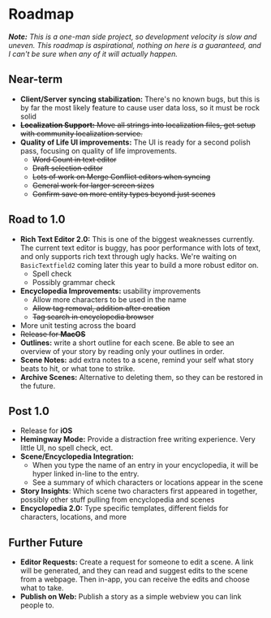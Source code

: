 # Roadmap

_**Note:** This is a one-man side project, so development velocity is slow and uneven. This roadmap is aspirational,
nothing
on here is a guaranteed, and I can't be sure when any of it will actually happen._

## Near-term

- **Client/Server syncing stabilization:** There's no known bugs, but this is by far the most likely feature to cause
  user data loss, so it must be rock solid
- ~~**Localization Support:** Move all strings into localization files, get setup with community localization service.~~
- **Quality of Life UI improvements:** The UI is ready for a second polish pass, focusing on quality of life
  improvements.
	- ~~Word Count in text editor~~
	- ~~Draft selection editor~~
	- ~~Lots of work on Merge Conflict editors when syncing~~
    - ~~General work for larger screen sizes~~
    - ~~Confirm save on more entity types beyond just scenes~~

## Road to 1.0

- **Rich Text Editor 2.0:** This is one of the biggest weaknesses currently. The current text editor is buggy, has poor
  performance with lots of text, and only supports rich text through ugly hacks. We're waiting
  on `BasicTextfield2`
  coming later this year to build a more robust editor on.
	- Spell check
	- Possibly grammar check
- **Encyclopedia Improvements:** usability improvements
	- Allow more characters to be used in the name
	- ~~Allow tag removal, addition after creation~~
	- ~~Tag search in encyclopedia browser~~
- More unit testing across the board
- ~~Release for **MacOS**~~
- **Outlines:** write a short outline for each scene. Be able to see an overview of your story by
  reading only your
  outlines in order.
- **Scene Notes:** add extra notes to a scene, remind your self what story beats to hit, or what
  tone to strike.
- **Archive Scenes:** Alternative to deleting them, so they can be restored in the future.

## Post 1.0

- Release for **iOS**
- **Hemingway Mode:** Provide a distraction free writing experience. Very little UI, no spell check, ect.
- **Scene/Encyclopedia Integration:**
    - When you type the name of an entry in your encyclopedia, it will be hyper linked in-line to the entry.
    - See a summary of which characters or locations appear in the scene
- **Story Insights**: Which scene two characters first appeared in together, possibly other stuff pulling from
  encyclopedia and scenes
- **Encyclopedia 2.0:** Type specific templates, different fields for characters, locations, and more

## Further Future

- **Editor Requests:** Create a request for someone to edit a scene. A link will be generated, and
  they can read and suggest
  edits to the scene from a webpage. Then in-app, you can receive the edits and choose what to take.
- **Publish on Web:** Publish a story as a simple webview you can link people to.
